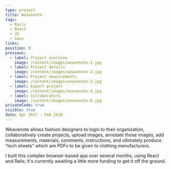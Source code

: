 ```yaml
---
type: project
title: Weavenote
tags:
  - Rails
  - React
  - JS
  - Sass
links:
position: 8
previews:
  - label: Project overview
    image: /content/images/weavenote-1.jpg
  - label: Project details
    image: /content/images/weavenote-2.jpg
  - label: Project measurements
    image: /content/images/weavenote-3.jpg
  - label: Export project
    image: /content/images/weavenote-4.jpg
  - label: Collaborators
    image: /content/images/weavenote-6.jpg
privateCode: true
visible: true
date: Apr 2017 - Feb 2018
---
```

Weavenote allows fashion designers to login to their organization, collaboratively create projects, upload images, annotate those images, add measurements, materials, comments, instructions, and ultimately produce "tech sheets" which are PDFs to be given to clothing manufacturers. 

I built this complex browser-based app over several months, using React and Rails; it's currently awaiting a little more funding to get it off the ground.

